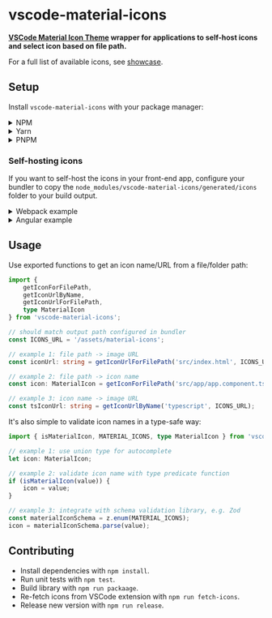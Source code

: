 # vscode-material-icons

**[VSCode Material Icon Theme](https://marketplace.visualstudio.com/items?itemName=PKief.material-icon-theme) wrapper for applications to self-host icons and select icon based on file path.**

For a full list of available icons, see [showcase](https://vscodematerialicons-byr3l7cm.b4a.run/).

## Setup

Install `vscode-material-icons` with your package manager:

<details>
<summary>NPM</summary>

```sh
npm install vscode-material-icons
```

</details>

<details>
<summary>Yarn</summary>

```sh
yarn add vscode-material-icons
```

</details>

<details>
<summary>PNPM</summary>

```sh
pnpm add vscode-material-icons
```

</details>

### Self-hosting icons

If you want to self-host the icons in your front-end app, configure your bundler to copy the `node_modules/vscode-material-icons/generated/icons` folder to your build output.

<details>
<summary>Webpack example</summary>

Use [copy-webpack-plugin](https://webpack.js.org/plugins/copy-webpack-plugin/) in `webpack.config.js`:

```js
const CopyPlugin = require('copy-webpack-plugin');

module.exports = {
	// ...
	plugins: [
		// ...
		new CopyPlugin({
			patterns: [
				{
					from: 'node_modules/vscode-material-icons/generated/icons',
					to: 'assets/material-icons'
				}
			]
		})
	]
};
```

</details>

<details>
<summary>Angular example</summary>

Append to `assets` in `angular.json` (or `project.json` if using Nx):

```jsonc
{
	// ..
	"targets": {
		"build": {
			"executor": "@angular-devkit/build-angular:browser",
			"options": {
				// ...
				"assets": [
					// ...
					{
						"glob": "**/*",
						"input": "./node_modules/vscode-material-icons/generated/icons",
						"output": "/assets/material-icons/"
					}
				]
			}
			// ...
		}
	}
}
```

</details>

## Usage

Use exported functions to get an icon name/URL from a file/folder path:

```ts
import {
	getIconForFilePath,
	getIconUrlByName,
	getIconUrlForFilePath,
	type MaterialIcon
} from 'vscode-material-icons';

// should match output path configured in bundler
const ICONS_URL = '/assets/material-icons';

// example 1: file path -> image URL
const iconUrl: string = getIconUrlForFilePath('src/index.html', ICONS_URL);

// example 2: file path -> icon name
const icon: MaterialIcon = getIconForFilePath('src/app/app.component.ts');

// example 3: icon name -> image URL
const tsIconUrl: string = getIconUrlByName('typescript', ICONS_URL);
```

It's also simple to validate icon names in a type-safe way:

```ts
import { isMaterialIcon, MATERIAL_ICONS, type MaterialIcon } from 'vscode-material-icons';

// example 1: use union type for autocomplete
let icon: MaterialIcon;

// example 2: validate icon name with type predicate function
if (isMaterialIcon(value)) {
	icon = value;
}

// example 3: integrate with schema validation library, e.g. Zod
const materialIconSchema = z.enum(MATERIAL_ICONS);
icon = materialIconSchema.parse(value);
```

## Contributing

- Install dependencies with `npm install`.
- Run unit tests with `npm test`.
- Build library with `npm run packaage`.
- Re-fetch icons from VSCode extension with `npm run fetch-icons`.
- Release new version with `npm run release`.
